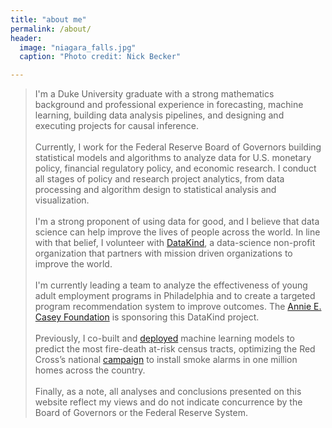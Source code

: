 ```yaml
---
title: "about me"
permalink: /about/
header:
  image: "niagara_falls.jpg"
  caption: "Photo credit: Nick Becker"

---
```


>I'm a Duke University graduate with a strong mathematics background and professional experience in forecasting, machine learning, building data analysis pipelines, and designing and executing projects for causal inference.<br><br>Currently, I work for the Federal Reserve Board of Governors building statistical models and algorithms to analyze data for U.S. monetary policy, financial regulatory policy, and economic research. I conduct all stages of policy and research project analytics, from data processing and algorithm design to statistical analysis and visualization.<br><br>I'm a strong proponent of using data for good, and I believe that data science can help improve the lives of people across the world. In line with that belief, I volunteer with [DataKind](http://www.datakind.org/), a data-science non-profit organization that partners with mission driven organizations to improve the world.<br><br>I'm currently leading a team to analyze the effectiveness of young adult employment programs in Philadelphia and to create a targeted program recommendation system to improve outcomes. The [Annie E. Casey Foundation](http://www.aecf.org/) is sponsoring this DataKind project.<br><br>Previously, I co-built and [deployed](http://home-fire-risk.github.io/smoke_alarm_map/) machine learning models to predict the most fire-death at-risk census tracts, optimizing the Red Cross’s national [campaign](http://www.redcross.org/get-help/prepare-for-emergencies/types-of-emergencies/fire/prevent-home-fire) to install smoke alarms in one million homes across the country.<br><br>Finally, as a note, all analyses and conclusions presented on this website reflect my views and do not indicate concurrence by the Board of Governors or the Federal Reserve System.



